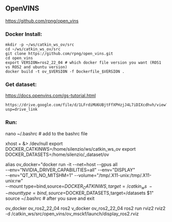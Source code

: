 ## OpenVINS

https://github.com/rpng/open_vins

### Docker Install: 

```
mkdir -p ~/ws/catkin_ws_ov/src
cd ~/ws/catkin_ws_ov/src
git clone https://github.com/rpng/open_vins.git
cd open_vins
export VERSION=ros2_22_04 # which docker file version you want (ROS1 vs ROS2 and ubuntu version)
docker build -t ov_$VERSION -f Dockerfile_$VERSION .
```

### Get dataset: 
https://docs.openvins.com/gs-tutorial.html

```
https://drive.google.com/file/d/1LFrdiMU6UBjtFfXPHzjJ4L7iDIXcdhvh/view?usp=drive_link
```

### Run:

nano ~/.bashrc # add to the bashrc file

xhost + &> /dev/null
export DOCKER_CATKINWS=/home/silenzio/ws/catkin_ws_ov
export DOCKER_DATASETS=/home/silenzio/_dataset/ov

alias ov_docker="docker run -it --net=host --gpus all \
    --env=\"NVIDIA_DRIVER_CAPABILITIES=all\" --env=\"DISPLAY\" \
    --env=\"QT_X11_NO_MITSHM=1\" --volume=\"/tmp/.X11-unix:/tmp/.X11-unix:rw\" \
    --mount type=bind,source=$DOCKER_CATKINWS,target=/catkin_ws \
    --mount type=bind,source=$DOCKER_DATASETS,target=/datasets $1"
source ~/.bashrc # after you save and exit


ov_docker ov_ros2_22_04 ros2
v_docker ov_ros2_22_04 ros2 run rviz2 rviz2 -d /catkin_ws/src/open_vins/ov_msckf/launch/display_ros2.rviz
